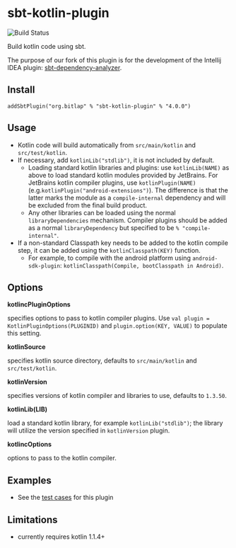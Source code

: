 # sbt-kotlin-plugin

![Build Status](https://github.com/bitlap/kotlin-plugin/actions/workflows/ScalaCI.yml/badge.svg)

Build kotlin code using sbt.

The purpose of our fork of this plugin is for the development of the Intellij IDEA plugin: [sbt-dependency-analyzer](https://github.com/bitlap/sbt-dependency-analyzer).

## Install
```
addSbtPlugin("org.bitlap" % "sbt-kotlin-plugin" % "4.0.0")
```

## Usage

* Kotlin code will build automatically from `src/main/kotlin` and `src/test/kotlin`.
* If necessary, add `kotlinLib("stdlib")`, it is not included by default.
  * Loading standard kotlin libraries and plugins: use `kotlinLib(NAME)` as above to load standard kotlin modules provided by JetBrains. For JetBrains kotlin compiler plugins, use `kotlinPlugin(NAME)` (e.g.`kotlinPlugin("android-extensions")`). The difference is that the latter marks the module as a `compile-internal` dependency and will be excluded from the final build product.
  * Any other libraries can be loaded using the normal `libraryDependencies` mechanism. Compiler plugins should be added as a normal `libraryDependency` but specified to be `% "compile-internal"`.
* If a non-standard Classpath key needs to be added to the kotlin compile step, it can be added using the `kotlinClasspath(KEY)` function.
  * For example, to compile with the android platform using `android-sdk-plugin`: `kotlinClasspath(Compile, bootClasspath in Android)`.

## Options

**kotlincPluginOptions**

specifies options to pass to kotlin compiler plugins. Use `val plugin = KotlinPluginOptions(PLUGINID)` and `plugin.option(KEY, VALUE)` to populate this setting.

**kotlinSource**

specifies kotlin source directory, defaults to `src/main/kotlin` and `src/test/kotlin`.

**kotlinVersion**

specifies versions of kotlin compiler and libraries to use, defaults to `1.3.50`.

**kotlinLib(LIB)**

load a standard kotlin library, for example `kotlinLib("stdlib")`; the library will utilize the version specified in `kotlinVersion` plugin.

**kotlincOptions**

options to pass to the kotlin compiler.

## Examples
* See the [test cases](src/sbt-test/kotlin) for this plugin

## Limitations
* currently requires kotlin 1.1.4+
